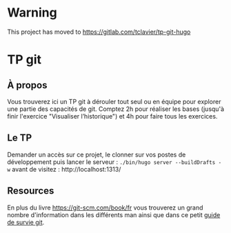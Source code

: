 # Warning

This project has moved to https://gitlab.com/tclavier/tp-git-hugo

# TP git

## À propos

Vous trouverez ici un TP git à dérouler tout seul ou en équipe pour explorer une partie des capacités de git. Comptez 2h pour réaliser les bases (jusqu'à finir l'exercice "Visualiser l’historique") et 4h pour faire tous les exercices.

## Le TP

Demander un accès sur ce projet, le clonner sur vos postes de développement puis lancer le serveur : `./bin/hugo server --buildDrafts -w` avant de visitez : http://localhost:1313/

## Resources

En plus du livre https://git-scm.com/book/fr vous trouverez un grand nombre d'information dans les différents man ainsi que dans ce petit [guide de survie git](https://github.com/tclavier/memo-git/).
